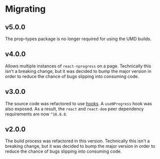 # Migrating

## v5.0.0

The prop-types package is no longer required for using the UMD builds.

## v4.0.0

Allows multiple instances of `react-nprogress` on a page. Technically this isn't a breaking change, but it was decided to bump the major version in order to reduce the chance of bugs slipping into consuming code.

## v3.0.0

The source code was refactored to use [hooks](https://reactjs.org/docs/hooks-intro.html). A `useNProgress` hook was also exposed. As a result, the `react` and `react-dom` peer dependency requirements are now `^16.8.0`.

## v2.0.0

The build process was refactored in this version. Technically this isn't a breaking change, but it was decided to bump the major version in order to reduce the chance of bugs slipping into consuming code.
